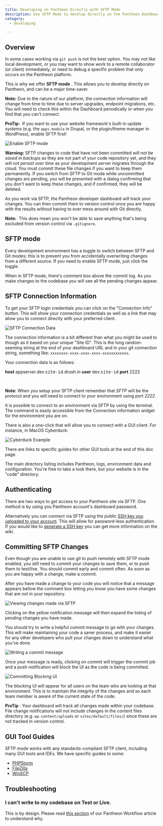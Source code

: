 ```yaml
---
title: Developing on Pantheon Directly with SFTP Mode
description: Use SFTP Mode to develop directly on the Pantheon Dashboard.
category:
  - developing

---
```


## Overview
In some cases working via `git push` is not the best option. You may not like local development, or you may want to show work to a remote collaborator (or client) immediately, or need to debug a specific problem that only occurs on the Pantheon platform.

This is why we offer **SFTP mode** . This allows you to develop <me>directly on Pantheon, and can be a major time-saver.</me>

**Note:** Due to the nature of our platform, the connection information will change from time to time due to server upgrades, endpoint migrations, etc. You will need to check this within the Dashboard periodically or when you find that you can’t connect.

**ProTip:**  If you want to use your website framework's built-in update systems (e.g. the `apps.module` in Drupal, or the plugin/theme manager in WordPress), enable SFTP first!

![Enable SFTP mode](https://pantheon-systems.desk.com/customer/portal/attachments/278855)

**Warning:** SFTP changes to code that have not been committed _will not be saved in backups_ as they are not part of your code repository yet, and they _will not persist over time_ as your development server migrates through the cloud. You must commit these file changes if you want to keep them permanently. If you switch from SFTP to Git mode while uncommitted changes are pending, you will be presented with a dialog confirming that you don't want to keep these changes, and if confirmed, they will be deleted.

As you work via SFTP, the Pantheon developer dashboard will track your changes. You can then commit them to version control once you are happy with the results without having to ever mess around with Git directly.

**Note:**  This does mean you won't be able to save anything that's being excluded from version control via `.gitignore`.

## SFTP mode

Every development environment has a toggle to switch between SFTP and Git modes; this is to prevent you from accidentally overwriting changes from a different source. If you need to enable SFTP mode, just click the toggle.

When in SFTP mode, there's comment box above the commit log. As you make changes to the codebase you will see all the pending changes appear.

## SFTP Connection Information

To get your SFTP login credentials you can click on the "Connection Info" button. This will show your connection credentials as well as a link that may allow you to connect directly with your preferred client.

![SFTP Connection Data](https://pantheon-systems.desk.com/customer/portal/attachments/278856)

The connection information is a bit different than what you might be used to though as it based on your unique "Site ID". This is the long random-seeming string at the end of your dashboard URL and in your git connection string, something like: `xxxxxxxx-xxxx-xxxx-xxxx-xxxxxxxxxxxx`.

Your connection data is as follows:

<tbody>
		<tr>
			<td><b>host</b></td>
			<td>appserver.dev.<tt>site-id</tt>.drush.in</td>
		</tr>
		<tr>
			<td><b>user</b></td>
			<td>dev.<tt>site-id</tt>
</td>
		</tr>
		<tr>
			<td><b>port</b></td>
			<td>2222</td>
		</tr>
	</tbody>
 

**Note:** When you setup your SFTP client remember that _SFTP_ will be the protocol and you will need to connect to your environment using port _2222_.

It is possible to connect to an environment via SFTP by using the terminal. The command is easily accessible from the Connection information widget for the environment you are on.

There is also a one-click that will allow you to connect with a GUI client. For instance, in MacOS Cyberduck:

![Cyberduck Example](https://pantheon-systems.desk.com/customer/portal/attachments/278857)

There are links to specific guides for other GUI tools at the end of this doc page.

The main directory listing includes Pantheon, logs, environment data and configuration. You're free to take a look there, but your website is in the "code" directory.

## Authenticating

There are two ways to get access to your Pantheon site via SFTP. One method is by using you Pantheon account's dashboard password.  


Alternatively you can connect via SFTP using the public [SSH key you uploaded to your account](/documentation/getting-started/loading-ssh-keys/-loading-ssh-keys). This will allow for password-less authentication. If you would like to [generate a SSH key](/documentation/howto/generating-ssh-keys/-generating-ssh-keys) you can get more information on the wiki.

## Committing SFTP Changes

Even though you are unable to use git to push remotely with SFTP mode enabled, you still need to commit your changes to save them, or to push them to test/live. You should commit early and commit often. As soon as you are happy with a change, make a commit.

After you have made a change to your code you will notice that a message appears bellow the comment box letting you know you have some changes that are not in your repository.

![Viewing changes made via SFTP](https://pantheon-systems.desk.com/customer/portal/attachments/278859)

Clicking on the yellow notification message will then expand the listing of pending changes you have made.

You should try to write a helpful commit message to go with your changes. This will make maintaining your code a saner process, and make it easier for any other developers who pull your changes down to understand what you've done.

![Writing a commit message](https://pantheon-systems.desk.com/customer/portal/attachments/278861)

Once your message is ready, clicking on commit will trigger the commit job and a push notification will block the UI as the code is being committed.

![Committing Blocking UI](https://pantheon-systems.desk.com/customer/portal/attachments/278852)

The blocking UI will appear for all users on the team who are looking at that environment. This is to maintain the integrity of the changes and so each team member is aware of the current state of the code.

**ProTip** : Your dashboard will track all changes made within your codebase. File change notifications will not include changes in the content files directory (e.g. `wp-content/uploads` or `sites/default/files/`) since these are not tracked in version control.

## GUI Tool Guides

SFTP mode works with any standards-compliant SFTP client, including many GUI tools and IDEs. We have specific guides to some:

- [PHPStorm](/documentation/howto/configuring-jetbrains-phpstorm-ide-with-pantheon/)
- [FileZilla](/documentation/howto/filezilla-on-pantheon/)
- [WinSCP](/documentation/howto/using-winscp-on-pantheon/)


## Troubleshooting

### I can't write to my codebase on Test or Live.

This is by design. Please read [this section](/documentation/howto/using-the-pantheon-workflow/-using-the-pantheon-workflow#perms-test-live) of our Pantheon Workflow article to understand why.
